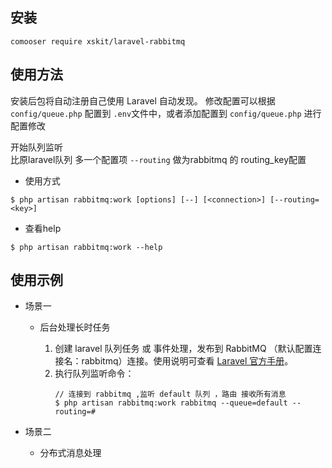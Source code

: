 ## 安装
```
comooser require xskit/laravel-rabbitmq
```
## 使用方法

安装后包将自动注册自己使用 Laravel 自动发现。
修改配置可以根据 `config/queue.php` 配置到 `.env`文件中，或者添加配置到 `config/queue.php` 进行配置修改

开始队列监听  
比原laravel队列 多一个配置项 `--routing` 做为rabbitmq 的 routing_key配置
- 使用方式
```
$ php artisan rabbitmq:work [options] [--] [<connection>] [--routing=<key>]
```
- 查看help
```
$ php artisan rabbitmq:work --help
```

## 使用示例
- 场景一
    - 后台处理长时任务  
       
        1. 创建 laravel 队列任务 或 事件处理，发布到 RabbitMQ （默认配置连接名：rabbitmq）连接。使用说明可查看 [Laravel 官方手册](https://laravel.com/docs/5.8)。
        2. 执行队列监听命令：
            ```
            // 连接到 rabbitmq ,监听 default 队列 ，路由 接收所有消息
            $ php artisan rabbitmq:work rabbitmq --queue=default --routing=#
            ```  
                 
- 场景二
    - 分布式消息处理
    
    
